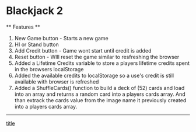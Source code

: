 # Blackjack 2
** Features **

1. New Game button - Starts a new game
2. HI or Stand button
3. Add Credit button - Game wont start until credit is added
4. Reset button - WIll reset the game similar to resfreshing the browser
5. Added a Lifetime Credits variable to store a players lifetime credits spent in the browsers localStorage
6. Added the available credits to localStorage so a use's credit is still available with browser is refreshed
7. Added a ShuffleCards() function to  build a deck of (52) cards and load into an array and returns a random card into a players cards array. And than extrack the cards value from the image name it previously created into a players cards array.

---

[title](https://fabulous-rugelach-81c20d.netlify.app)

